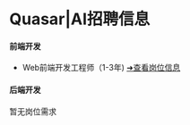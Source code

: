 # Quasar|AI招聘信息

#### 前端开发

- Web前端开发工程师（1-3年) [➜查看岗位信息](frontend/web前端开发1-3年.md)

#### 后端开发

暂无岗位需求
